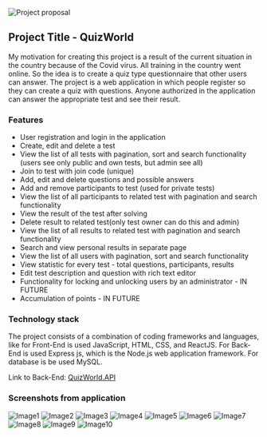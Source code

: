 ![Project proposal](https://i.ibb.co/NmjSDDX/proposal.png)

## Project Title - QuizWorld

My motivation for creating this project is a result of the current situation in the country because of the Covid virus. All training in the country went online. So the idea is to create a quiz type questionnaire that other users can answer.
The project is a web application in which people register so they can create a quiz with questions. Anyone authorized in the application can answer the appropriate test and see their result.

### Features

*	User registration and login in the application
* Create, edit and delete a test
*	View the list of all tests with pagination, sort and search functionality (users see only public and own tests, but admin see all)
* Join to test with join code (unique)
*	Add, edit and delete questions and possible answers
*	Add and remove participants to test (used for private tests)
*	View the list of all participants to related test with pagination and search functionality
*	View the result of the test after solving
*	Delete result to related test(only test owner can do this and admin)
*	View the list of all results to related test with pagination and search functionality
*	Search and view personal results in separate page
*	View the list of all users with pagination, sort and search functionality
*	View statistic for every test - total questions, participants, results
*	Edit test description and question with rich text editor
*	Functionality for locking and unlocking users by an administrator - IN FUTURE
*	Accumulation of points - IN FUTURE


### Technology stack

The project consists of a combination of coding frameworks and languages, like for Front-End is used JavaScript, HTML, CSS, and ReactJS. For Back-End is used Express js, which is the Node.js web application framework. For database is be used MySQL.

Link to Back-End: [QuizWorld.API](https://github.com/djemo75/QuizWorld.API "QuizWorld.API")

### Screenshots from application 

![Image1](https://i.ibb.co/x6M562M/1.png)
![Image2](https://i.ibb.co/GC6FscP/2.png)
![Image3](https://i.ibb.co/crRYcJc/3.png)
![Image4](https://i.ibb.co/mvHbzhG/4.png)
![Image5](https://i.ibb.co/cTMznFh/5.png)
![Image6](https://i.ibb.co/sKzXVtR/6.png)
![Image7](https://i.ibb.co/XVv6Np9/7.png)
![Image8](https://i.ibb.co/y0pfg3P/8.png)
![Image9](https://i.ibb.co/B3XLv0s/9.png)
![Image10](https://i.ibb.co/rpV30wb/10.png)

